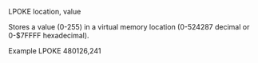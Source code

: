 LPOKE location, value

Stores a value (0-255) in a virtual memory location (0-524287 decimal or 0-$7FFFF hexadecimal).

Example
LPOKE 480126,241
